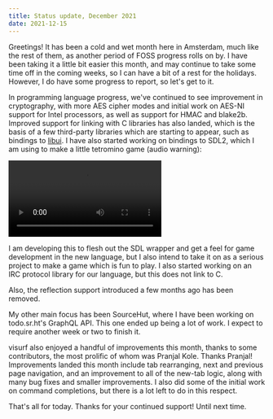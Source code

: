 ```yaml
---
title: Status update, December 2021
date: 2021-12-15
---
```


Greetings! It has been a cold and wet month here in Amsterdam, much like the
rest of them, as another period of FOSS progress rolls on by. I have been taking
it a little bit easier this month, and may continue to take some time off in the
coming weeks, so I can have a bit of a rest for the holidays. However, I do
have some progress to report, so let's get to it.

In programming language progress, we've continued to see improvement in
cryptography, with more AES cipher modes and initial work on AES-NI support for
Intel processors, as well as support for HMAC and blake2b. Improved support for
linking with C libraries has also landed, which is the basis of a few
third-party libraries which are starting to appear, such as bindings to [libui].
I have also started working on bindings to SDL2, which I am using to make a
little tetromino game (audio warning):

[libui]: https://github.com/andlabs/libui

<video src="https://l.sr.ht/PMwA.webm" controls></video>

I am developing this to flesh out the SDL wrapper and get a feel for game
development in the new language, but I also intend to take it on as a serious
project to make a game which is fun to play. I also started working on an IRC
protocol library for our language, but this does not link to C.

Also, the reflection support introduced a few months ago has been removed.

My other main focus has been SourceHut, where I have been working on
todo.sr.ht's GraphQL API. This one ended up being a lot of work. I expect to
require another week or two to finish it.

visurf also enjoyed a handful of improvements this month, thanks to some
contributors, the most prolific of whom was Pranjal Kole. Thanks Pranjal!
Improvements landed this month include tab rearranging, next and previous page
navigation, and an improvement to all of the new-tab logic, along with many bug
fixes and smaller improvements. I also did some of the initial work on command
completions, but there is a lot left to do in this respect.

That's all for today. Thanks for your continued support! Until next time.
